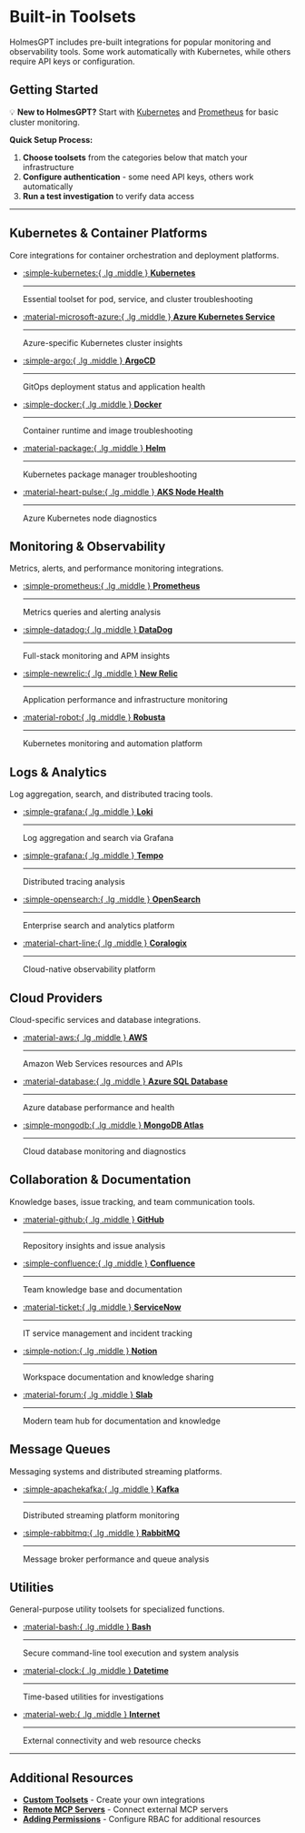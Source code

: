 # Built-in Toolsets

HolmesGPT includes pre-built integrations for popular monitoring and observability tools. Some work automatically with Kubernetes, while others require API keys or configuration.

## Getting Started

💡 **New to HolmesGPT?** Start with [Kubernetes](kubernetes.md) and [Prometheus](prometheus.md) for basic cluster monitoring.

**Quick Setup Process:**

1. **Choose toolsets** from the categories below that match your infrastructure
2. **Configure authentication** - some need API keys, others work automatically
3. **Run a test investigation** to verify data access

---

## Kubernetes & Container Platforms

Core integrations for container orchestration and deployment platforms.

<div class="grid cards" markdown>

-   [:simple-kubernetes:{ .lg .middle } **Kubernetes**](kubernetes.md)

    ---

    Essential toolset for pod, service, and cluster troubleshooting

-   [:material-microsoft-azure:{ .lg .middle } **Azure Kubernetes Service**](aks.md)

    ---

    Azure-specific Kubernetes cluster insights

-   [:simple-argo:{ .lg .middle } **ArgoCD**](argocd.md)

    ---

    GitOps deployment status and application health

-   [:simple-docker:{ .lg .middle } **Docker**](docker.md)

    ---

    Container runtime and image troubleshooting

-   [:material-package:{ .lg .middle } **Helm**](helm.md)

    ---

    Kubernetes package manager troubleshooting

-   [:material-heart-pulse:{ .lg .middle } **AKS Node Health**](aks-node-health.md)

    ---

    Azure Kubernetes node diagnostics

</div>

## Monitoring & Observability

Metrics, alerts, and performance monitoring integrations.

<div class="grid cards" markdown>

-   [:simple-prometheus:{ .lg .middle } **Prometheus**](prometheus.md)

    ---

    Metrics queries and alerting analysis

-   [:simple-datadog:{ .lg .middle } **DataDog**](datadog.md)

    ---

    Full-stack monitoring and APM insights

-   [:simple-newrelic:{ .lg .middle } **New Relic**](newrelic.md)

    ---

    Application performance and infrastructure monitoring

-   [:material-robot:{ .lg .middle } **Robusta**](robusta.md)

    ---

    Kubernetes monitoring and automation platform

</div>

## Logs & Analytics

Log aggregation, search, and distributed tracing tools.

<div class="grid cards" markdown>

-   [:simple-grafana:{ .lg .middle } **Loki**](grafanaloki.md)

    ---

    Log aggregation and search via Grafana

-   [:simple-grafana:{ .lg .middle } **Tempo**](grafanatempo.md)

    ---

    Distributed tracing analysis

-   [:simple-opensearch:{ .lg .middle } **OpenSearch**](opensearch-logs.md)

    ---

    Enterprise search and analytics platform

-   [:material-chart-line:{ .lg .middle } **Coralogix**](coralogix-logs.md)

    ---

    Cloud-native observability platform

</div>

## Cloud Providers

Cloud-specific services and database integrations.

<div class="grid cards" markdown>

-   [:material-aws:{ .lg .middle } **AWS**](aws.md)

    ---

    Amazon Web Services resources and APIs

-   [:material-database:{ .lg .middle } **Azure SQL Database**](azure-sql.md)

    ---

    Azure database performance and health

-   [:simple-mongodb:{ .lg .middle } **MongoDB Atlas**](mongodb-atlas.md)

    ---

    Cloud database monitoring and diagnostics

</div>

## Collaboration & Documentation

Knowledge bases, issue tracking, and team communication tools.

<div class="grid cards" markdown>

-   [:material-github:{ .lg .middle } **GitHub**](github.md)

    ---

    Repository insights and issue analysis

-   [:simple-confluence:{ .lg .middle } **Confluence**](confluence.md)

    ---

    Team knowledge base and documentation

-   [:material-ticket:{ .lg .middle } **ServiceNow**](servicenow.md)

    ---

    IT service management and incident tracking

-   [:simple-notion:{ .lg .middle } **Notion**](notion.md)

    ---

    Workspace documentation and knowledge sharing

-   [:material-forum:{ .lg .middle } **Slab**](slab.md)

    ---

    Modern team hub for documentation and knowledge

</div>

## Message Queues

Messaging systems and distributed streaming platforms.

<div class="grid cards" markdown>

-   [:simple-apachekafka:{ .lg .middle } **Kafka**](kafka.md)

    ---

    Distributed streaming platform monitoring

-   [:simple-rabbitmq:{ .lg .middle } **RabbitMQ**](rabbitmq.md)

    ---

    Message broker performance and queue analysis

</div>

## Utilities

General-purpose utility toolsets for specialized functions.

<div class="grid cards" markdown>

-   [:material-bash:{ .lg .middle } **Bash**](bash.md)

    ---

    Secure command-line tool execution and system analysis

-   [:material-clock:{ .lg .middle } **Datetime**](datetime.md)

    ---

    Time-based utilities for investigations

-   [:material-web:{ .lg .middle } **Internet**](internet.md)

    ---

    External connectivity and web resource checks

</div>

---

## Additional Resources

- **[Custom Toolsets](../custom-toolsets.md)** - Create your own integrations
- **[Remote MCP Servers](../remote-mcp-servers.md)** - Connect external MCP servers
- **[Adding Permissions](../permissions.md)** - Configure RBAC for additional resources
